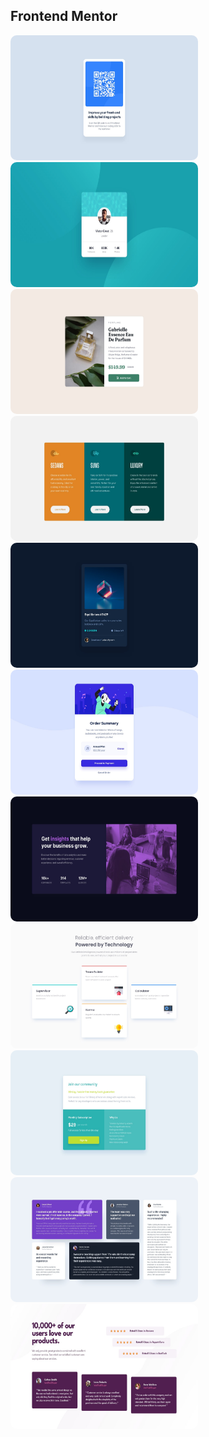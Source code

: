 ## Frontend Mentor

<a href="https://html-css-qr-code-component.netlify.app">
  <img src="./01-qr-code-component/design/desktop-design.jpg" alt="qr-code-component" width="300" height="200" style="border-radius: 10px;">
</a>

<a href="https://html-css-qr-code-component.netlify.app">
  <img src="./02-profile-card-component/design/desktop-design.jpg" alt="profile-card-component" width="300" height="200" style="border-radius: 10px;">
</a>

<a href="https://html-css-qr-code-component.netlify.app">
  <img src="./03-product-preview-card/design/desktop-design.jpg" alt="product-preview-card" width="300" height="200" style="border-radius: 10px;">
</a>

<a href="https://html-css-qr-code-component.netlify.app">
  <img src="./04-three-column-preview-card/design/desktop-design.jpg" alt="three-column-preview-card" width="300" height="200" style="border-radius: 10px;">
</a>

<a href="https://html-css-qr-code-component.netlify.app">
  <img src="./05-nft-preview-card-component/design/desktop-design.jpg" alt="nft-preview-card-component" width="300" height="200" style="border-radius: 10px;">
</a>

<a href="https://html-css-qr-code-component.netlify.app">
  <img src="./06-order-summary/design/desktop-design.jpg" alt="order-summary" width="300" height="200" style="border-radius: 10px;">
</a>

<a href="https://html-css-qr-code-component.netlify.app">
  <img src="./07-stats-preview-card/design/desktop-design.jpg" alt="stats-preview-card" width="300" height="200" style="border-radius: 10px;">
</a>

<a href="https://html-css-qr-code-component.netlify.app">
  <img src="./08-four-card-section/design/desktop-design.jpg" alt="four-card-section" width="300" height="200" style="border-radius: 10px;">
</a>

<a href="https://html-css-qr-code-component.netlify.app">
  <img src="./09-single-price-component/design/desktop-design.jpg" alt="single-price-component" width="300" height="200" style="border-radius: 10px;">
</a>

<a href="https://html-css-qr-code-component.netlify.app">
  <img src="./10-testimonials-grid-section/design/desktop-design.jpg" alt="testimonials-grid-section" width="300" height="200" style="border-radius: 10px;">
</a>

<a href="https://html-css-qr-code-component.netlify.app">
  <img src="./11-social-proof-section/design/desktop-design.jpg" alt="social-proof-section" width="300" height="200" style="border-radius: 10px;">
</a>
